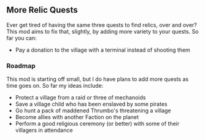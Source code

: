 ﻿## More Relic Quests

Ever get tired of having the same three quests to find relics, over and over? This mod aims to fix that, slightly, by
adding more variety to your quests. So far you can:

 * Pay a donation to the village with a terminal instead of shooting them

### Roadmap

This mod is starting off small, but I do have plans to add more quests as time goes on. So far my ideas include:

 * Protect a village from a raid or three of mechanoids
 * Save a village child who has been enslaved by some pirates
 * Go hunt a pack of maddened Thrumbo's threatening a village
 * Become allies with another Faction on the planet
 * Perform a good religious ceremony (or better) with some of their villagers in attendance